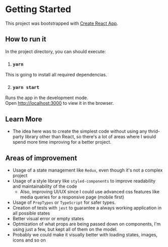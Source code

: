 # Getting Started

This project was bootstrapped with [Create React App](https://github.com/facebook/create-react-app).

## How to run it

In the project directory, you can should execute:

1. ### `yarn`

This is going to install all required dependencias.

2. ### `yarn start`

Runs the app in the development mode.\
Open [http://localhost:3000](http://localhost:3000) to view it in the browser.

## Learn More

- The idea here was to create the simplest code without using any thrid-party library other than React, so there's a lot of areas where I would spend more time improving for a better project.

## Areas of improvement

- Usage of a state management like `Redux`, even though it's not a complex project
- Usage of a style library like `styled-components` to improve readability and maintainability of the code
  - Also, improving UI/UX since I could use advanced css features like media queries for a responsive page (mobile first)
- Usage of `PropTypes` or `TypeScript` for safer types.
- Creation of tests with `jest` to guarantee a always working application in all possible states
- Better visual error or empty states
- Optmization of what props are being passed down on components, I'm using just a few, but kept all of them on the model. 
- Probably we could make it visually better with loading states, images, icons and so on
